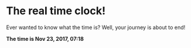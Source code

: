 # The real time clock!

Ever wanted to know what the time is? Well, your journey is about to end!

**The time is Nov 23, 2017, 07:18**